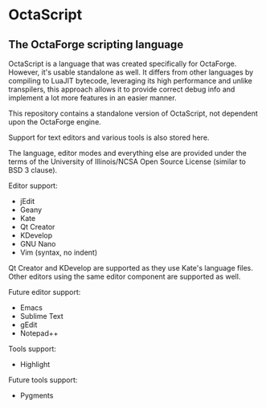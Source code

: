 OctaScript
==========

## The OctaForge scripting language

OctaScript is a language that was created specifically for OctaForge. However,
it's usable standalone as well. It differs from other languages by compiling
to LuaJIT bytecode, leveraging its high performance and unlike transpilers,
this approach allows it to provide correct debug info and implement a lot more
features in an easier manner.

This repository contains a standalone version of OctaScript, not dependent
upon the OctaForge engine.

Support for text editors and various tools is also stored here.

The language, editor modes and everything else are provided under the terms
of the University of Illinois/NCSA Open Source License (similar to BSD 3 clause).

Editor support:

* jEdit
* Geany
* Kate
* Qt Creator
* KDevelop
* GNU Nano
* Vim (syntax, no indent)

Qt Creator and KDevelop are supported as they use Kate's language
files. Other editors using the same editor component are supported
as well.

Future editor support:

* Emacs
* Sublime Text
* gEdit
* Notepad++

Tools support:

* Highlight

Future tools support:

* Pygments
